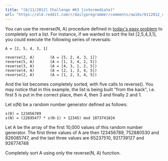```yaml
---
title: "[6/11/2012] Challenge #63 [intermediate]"
url: "https://old.reddit.com/r/dailyprogrammer/comments/uw16v/6112012_challenge_63_intermediate/"
---
```


You can use the reverse(N, A) procedure defined in [today's easy problem](http://www.reddit.com/r/dailyprogrammer/comments/uw14f/6112012_challenge_63_easy/) to completely sort a list. For instance, if we wanted to sort the list [2,5,4,3,1], you could execute the following series of reversals:

    A = [2, 5, 4, 3, 1]
    
    reverse(2, A)       (A = [5, 2, 4, 3, 1])
    reverse(5, A)       (A = [1, 3, 4, 2, 5])
    reverse(3, A)       (A = [4, 3, 1, 2, 5])
    reverse(4, A)       (A = [2, 1, 3, 4, 5])
    reverse(2, A)       (A = [1, 2, 3, 4, 5])

And the list becomes completely sorted, with five calls to reverse(). You may notice that in this example, the list is being built "from the back", i.e. first 5 is put in the correct place, then 4, then 3 and finally 2 and 1.

Let s(N) be a random number generator defined as follows:

    s(0) = 123456789
    s(N) = (22695477 * s(N-1) + 12345) mod 1073741824
    
Let A be the array of the first 10,000 values of this random number generator. The first three values of A are then 123456789, 752880530 and 826085747, and the last three values are 65237510, 921739127 and 926774748

Completely sort A using only the reverse(N, A) function. 
